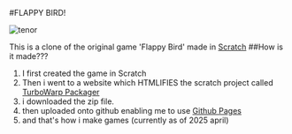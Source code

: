 #FLAPPY BIRD!

![tenor](https://github.com/user-attachments/assets/d8eb3aba-8bf5-4c1a-85fb-ab48160ad050)

This is a clone of the original game 'Flappy Bird' made in [Scratch](https://scratch.mit.edu)
##How is it made???
1) I first created the game in Scratch
2) Then i went to a website which HTMLIFIES the scratch project called [TurboWarp Packager](https://packager.turbowarp.org/)
3) i downloaded the zip file.
4) then uploaded onto github enabling me to use [Github Pages](https://pages.github.com/)
5) and that's how i make games (currently as of 2025 april)
